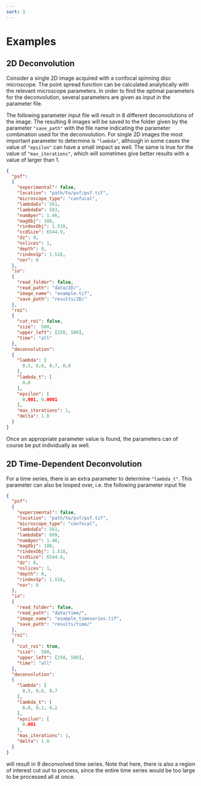 ```yaml
---
sort: 3
---
```


# Examples 


## 2D Deconvolution

Consider a single 2D image acquired with a confocal spinning disc microscope. 
The point spread function can be calculated analytically with the relevant microscope parameters.
In order to find the optimal parameters for the deconvolution, several parameters are given as input in the parameter
file. 

The following parameter input file will result in 8 different deconvolutions of the image. The resulting 8 images will be saved 
to the folder given by the parameter ```"save_path"``` with the file name indicating the parameter combination used for 
the deconvolution.
For single 2D images the most important parameter to determine is ````"lambda"````, although in some cases
the value of ````"epsilon"```` can have a small impact as well. The same is true for the value of ````"max_iterations"````,
which will sometimes give better results with a value of larger than 1.



```json
{
  "psf":
  {
    "experimental": false,
    "location": "path/to/psf/psf.tif",
    "microscope_type": "confocal",
    "lambdaEx": 561,
    "lambdaEm": 583,
    "numAper": 1.46,
    "magObj": 100,
    "rindexObj": 1.518,
    "ccdSize": 6544.9,
    "dz": 0,
    "nslices": 1,
    "depth": 0,
    "rindexSp": 1.518,
    "nor": 0
  },
  "io":
  {
    "read_folder": false,
    "read_path": "data/2D/",
    "image_name": "example.tif",
    "save_path": "results/2D/"
  },
  "roi":
  {
    "cut_roi": false,
    "size":  500,
    "upper_left": [250, 500],
    "time": "all"
  },
  "deconvolution":
  {
    "lambda": [
      0.5, 0.6, 0.7, 0.8
    ],
    "lambda_t": [
      0.0
    ],
    "epsilon": [
      0.001, 0.0001
    ],
    "max_iterations": 1,
    "delta": 1.0
  }
}
```

Once an appropriate parameter value is found, the parameters can of course be put individually as well.


## 2D Time-Dependent Deconvolution

For a time series, there is an extra parameter to determine ````"lambda_t"````. This parameter can also be looped
over, i.e. the following parameter input file

```json
{
  "psf":
  {
    "experimental": false,
    "location": "path/to/psf/psf.tif",
    "microscope_type": "confocal",
    "lambdaEx": 561,
    "lambdaEm": 609,
    "numAper": 1.46,
    "magObj": 100,
    "rindexObj": 1.518,
    "ccdSize": 6544.9,
    "dz": 0,
    "nslices": 1,
    "depth": 0,
    "rindexSp": 1.518,
    "nor": 0
  },
  "io":
  {
    "read_folder": false,
    "read_path": "data/time/",
    "image_name": "example_timeseries.tif",
    "save_path": "results/time/"
  },
  "roi":
  {
    "cut_roi": true,
    "size":  500,
    "upper_left": [250, 500],
    "time": "all"
  },
  "deconvolution":
  {
    "lambda": [
      0.5, 0.6, 0.7
    ],
    "lambda_t": [
      0.0, 0.1, 0.2
    ],
    "epsilon": [
      0.001
    ],
    "max_iterations": 1,
    "delta": 1.0
  }
}
```
will result in 9 deconvolved time series. Note that here, there is also a region of interest cut out to process, 
since the entire time series would be too large to be processed all at once.